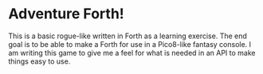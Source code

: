 
# Adventure Forth!

This is a basic rogue-like written in Forth as a learning exercise. The end goal
is to be able to make a Forth for use in a Pico8-like fantasy console. I am
writing this game to give me a feel for what is needed in an API to make things
easy to use.
